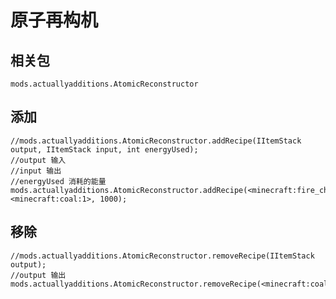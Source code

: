 # 原子再构机

## 相关包
`mods.actuallyadditions.AtomicReconstructor`

## 添加

```
//mods.actuallyadditions.AtomicReconstructor.addRecipe(IItemStack output, IItemStack input, int energyUsed);
//output 输入
//input 输出
//energyUsed 消耗的能量
mods.actuallyadditions.AtomicReconstructor.addRecipe(<minecraft:fire_charge>, <minecraft:coal:1>, 1000);
```

## 移除

```
//mods.actuallyadditions.AtomicReconstructor.removeRecipe(IItemStack output);
//output 输出
mods.actuallyadditions.AtomicReconstructor.removeRecipe(<minecraft:coal>);
```
